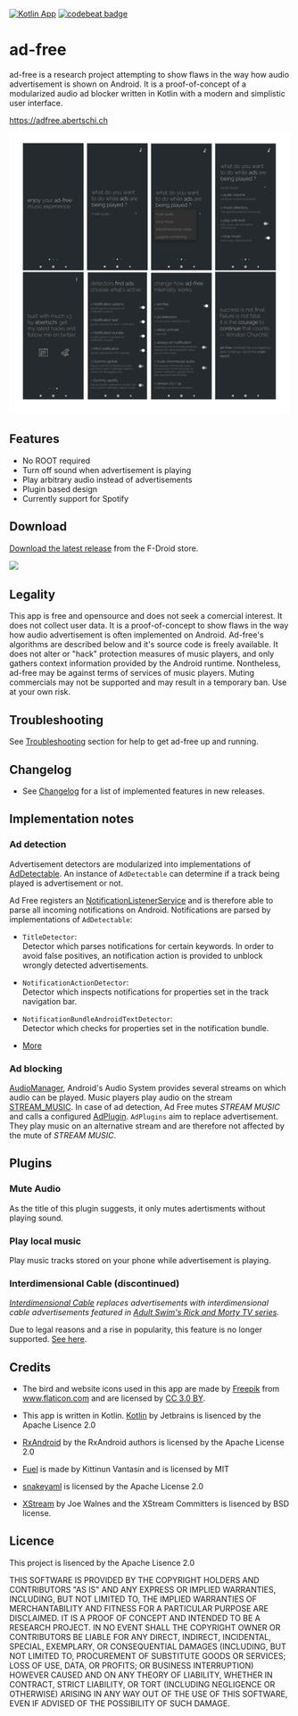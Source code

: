[![Kotlin App](https://img.shields.io/badge/Android-Kotlin-green.svg?style=flat)]()  [![codebeat badge](https://codebeat.co/badges/1fc357d9-4c2e-46f6-b847-d295e4de78eb)](https://codebeat.co/projects/github-com-abertschi-ad-free-master)
# ad-free

ad-free is a research project attempting to show flaws in the way how audio advertisement is shown on Android. It is a proof-of-concept of a modularized audio ad blocker written in Kotlin with a modern and simplistic user interface.

https://adfree.abertschi.ch

<img src=".github/screens3.sized.png" width="900">

## Features
- No ROOT required
- Turn off sound when advertisement is playing
- Play arbitrary audio instead of advertisements
- Plugin based design
- Currently support for Spotify

## Download
[Download the latest release](https://f-droid.org/packages/ch.abertschi.adfree/) from the F-Droid store.  

<a href='https://f-droid.org/packages/ch.abertschi.adfree/'><img src="./landing/get-it-on.png" width="220"/></a>

## Legality
This app is free and opensource and does not seek a comercial interest. It does not
collect user data. It is a proof-of-concept to show
flaws in the way how audio advertisement is often implemented on
Android. Ad-free's algorithms are described below and it's source code is freely available.
It does not alter or "hack" protection measures of music players, and only
gathers context information provided by the Android
runtime. Nontheless, ad-free may be against terms of services of music
players. Muting commercials may not be supported and may result in a
temporary ban. Use at your own risk.

## Troubleshooting
See [Troubleshooting](./troubleshooting/) section for help to get
ad-free up and running.

## Changelog
- See [Changelog](./CHANGELOG.md) for a list of implemented features
  in new releases.
  
## Implementation notes
### Ad detection
Advertisement detectors are modularized into implementations of [AdDetectable](./app/src/main/java/ch/abertschi/adfree/detector/AdDetectable.kt). An instance of `AdDetectable` can determine if a track being played is advertisement or not.

Ad Free registers an [NotificationListenerService](https://developer.android.com/reference/android/service/notification/NotificationListenerService.html) and is therefore able to parse all incoming notifications on Android. Notifications are parsed by implementations of `AdDetectable`:

- `TitleDetector`:  
Detector which parses notifications for certain keywords. In order to avoid false positives, an notification action is provided to unblock wrongly detected advertisements.

- `NotificationActionDetector`:  
Detector which inspects notifications for properties set in the track navigation bar.

- `NotificationBundleAndroidTextDetector`:  
Detector which checks for properties set in the notification bundle.

- [More](https://github.com/abertschi/ad-free/tree/master/app/src/main/java/ch/abertschi/adfree/detector)

### Ad blocking
[AudioManager](https://developer.android.com/reference/android/media/AudioManager.html),
Android's Audio System provides several streams on which audio can be
played. Music players play audio on the stream
[STREAM_MUSIC](https://developer.android.com/reference/android/media/AudioManager.html#STREAM_MUSIC).
In case of ad detection, Ad Free mutes _STREAM MUSIC_ and calls
a configured [AdPlugin](./app/src/main/java/ch/abertschi/adfree/plugin/AdPlugin.kt). `AdPlugins`
aim to replace advertisement. They play music on an alternative stream and are
therefore not affected by the mute of _STREAM MUSIC_.

## Plugins
### Mute Audio
As the title of this plugin suggests, it only mutes adertisments without playing sound.

### Play local music
Play music tracks stored on your phone while advertisement is playing.

### Interdimensional Cable (discontinued)
_[Interdimensional
Cable](./app/src/main/java/ch/abertschi/adfree/plugin/interdimcable/InterdimCablePlugin.kt)
replaces advertisements with interdimensional cable advertisements
featured in [Adult Swim's Rick and Morty TV
series](https://www.youtube.com/watch?v=sBvV1miNoA8&index=12&list=PLNu47mcqeyiATtjW5pIRWlpXBu4pUezdP)._

Due to legal reasons and a rise in popularity, this feature is no
longer supported. [See here](https://github.com/abertschi/ad-free/blob/master/rick_and_morty.md).

## Credits
- The bird and website icons used in this app are made by <a href="http://www.freepik.com" title="Freepik">Freepik</a> from <a href="http://www.flaticon.com" title="Flaticon">www.flaticon.com</a> and are licensed by <a href="http://creativecommons.org/licenses/by/3.0/" title="Creative Commons BY 3.0" target="_blank">CC 3.0 BY</a>.

- This app is written in Kotlin. [Kotlin](https://github.com/JetBrains/kotlin) by Jetbrains is lisenced by the Apache Lisence 2.0

- [RxAndroid](https://github.com/ReactiveX/RxAndroid) by the RxAndroid authors is licensed by the Apache License 2.0
- [Fuel](https://github.com/kittinunf/Fuel) is made by Kittinun Vantasin and is licensed by MIT

- [snakeyaml](https://bitbucket.org/asomov/snakeyaml) is licensed by the Apache License 2.0

- [XStream](http://x-stream.github.io/license.html) by Joe Walnes and the XStream Committers is lisenced by BSD license.

## Licence
This project is lisenced by the Apache Lisence 2.0

THIS SOFTWARE IS PROVIDED BY THE COPYRIGHT HOLDERS AND CONTRIBUTORS "AS IS" AND ANY
EXPRESS OR IMPLIED WARRANTIES, INCLUDING, BUT NOT LIMITED TO, THE IMPLIED WARRANTIES
OF MERCHANTABILITY AND FITNESS FOR A PARTICULAR PURPOSE ARE DISCLAIMED.
IT IS A PROOF OF CONCEPT AND INTENDED TO BE A RESEARCH PROJECT. IN NO EVENT
SHALL THE COPYRIGHT OWNER OR CONTRIBUTORS BE LIABLE FOR ANY DIRECT, INDIRECT,
INCIDENTAL, SPECIAL, EXEMPLARY, OR CONSEQUENTIAL DAMAGES (INCLUDING, BUT NOT LIMITED
TO, PROCUREMENT OF SUBSTITUTE GOODS OR SERVICES; LOSS OF USE, DATA, OR PROFITS; OR
BUSINESS INTERRUPTION) HOWEVER CAUSED AND ON ANY THEORY OF LIABILITY, WHETHER IN
CONTRACT, STRICT LIABILITY, OR TORT (INCLUDING NEGLIGENCE OR OTHERWISE) ARISING IN ANY
WAY OUT OF THE USE OF THIS SOFTWARE, EVEN IF ADVISED OF THE POSSIBILITY OF SUCH
DAMAGE.
